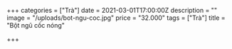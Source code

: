 +++
categories = ["Trà"]
date = 2021-03-01T17:00:00Z
description = ""
image = "/uploads/bot-ngu-coc.jpg"
price = "32.000"
tags = ["Trà"]
title = "Bột ngũ cốc nóng"

+++
